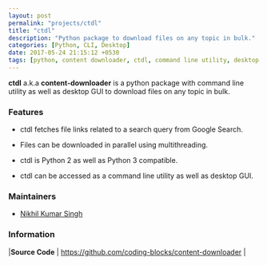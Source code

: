 ```yaml
---
layout: post
permalink: "projects/ctdl"
title: "ctdl"
description: "Python package to download files on any topic in bulk."
categories: [Python, CLI, Desktop]
date: 2017-05-24 21:15:12 +0530
tags: [python, content downloader, ctdl, command line utility, desktop GUI]
---
```


**ctdl** a.k.a **content-downloader** is a python package with command line utility as well as desktop GUI to download files on any topic in bulk.

### Features

- ctdl fetches file links related to a search query from Google Search.

- Files can be downloaded in parallel using multithreading.

- ctdl is Python 2 as well as Python 3 compatible.

- ctdl can be accessed as a command line utility as well as desktop GUI.


### Maintainers

- [Nikhil Kumar Singh](http://github.com/nikhilkumarsingh)

### Information

|**Source Code** | <https://github.com/coding-blocks/content-downloader> |
